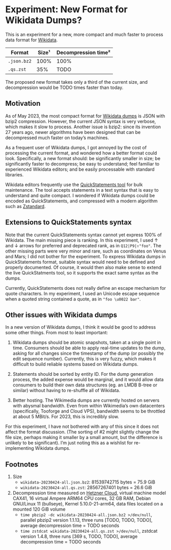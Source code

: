# Experiment: New Format for Wikidata Dumps?

This is an experiment for a new, more compact and much faster to process
data format for [Wikidata](https://wikidata.org).

| Format      |   Size¹ |  Decompression time² |
|-------------|---------|----------------------|
| `.json.bz2` |    100% |                 100% |
| `.qs.zst`   |     35% |                 TODO |


The proposed new format takes only a third of the current size,
and decompression would be TODO times faster than today.


## Motivation

As of May 2023, the most compact format for [Wikidata
dumps](https://dumps.wikimedia.org/wikidatawiki/entities/20230424/) is
JSON with bzip2 compression.  However, the current JSON syntax is very
verbose, which makes it slow to process. Another issue is bzip2: since
its invention 27 years ago, newer algorithms have been designed that
can be decompressed much faster on today’s machines.

As a frequent user of Wikidata dumps, I got annoyed by the cost of
processing the current format, and wondered how a better format could
look. Specifically, a new format should: be significantly smaller in
size; be significantly faster to decompress; be easy to understand;
feel familiar to experienced Wikidata editors; and be easily
processable with standard libraries.

Wikidata editors frequently use the [QuickStatements
tool](https://www.wikidata.org/wiki/Help:QuickStatements) for bulk
maintenance. The tool accepts statements in a text syntax that is easy
to understand and quite compact. I wondered if Wikidata dumps could be
encoded as QuickStatements, and compressed with a modern algorithm
such as [Zstandard](https://en.wikipedia.org/wiki/Zstd).


## Extensions to QuickStatements syntax

Note that the current QuickStatements syntax cannot yet express 100% of
Wikidata.  The main missing piece is ranking. In this experiment, I
used ↑ and ↓ arrows for preferred and deprecated rank, as in
`Q12|P9|↑"foo"`. The other missing parts were very minor and rare, such as
coordinates on Venus and Mars; I did not bother for the experiment. To
express Wikidata dumps in QuickStatements format, suitable syntax
would need to be defined and properly documented. Of course, it would
then also make sense to extend the live QuickStatments tool, so it supports
the exact same syntax as the dumps.

Currently, QuickStatements does not really define an escape mechanism
for quote characters. In my experiment, I used an Unicode escape sequence
when a quoted string contained a quote, as in `"foo \u0022 bar"`.


## Other issues with Wikidata dumps

In a new version of Wikidata dumps, I think it would be good to
address some other things. From most to least important:

1. Wikidata dumps should be atomic snapshots, taken at a single point
in time. Consumers should be able to apply real-time updates to the
dump, asking for all changes since the timestamp of the dump (or
possibly the edit sequence number). Currently, this is very fuzzy,
which makes it difficult to build reliable systems based on Wikidata
dumps.

2. Statements should be sorted by entity ID. For the dump generation
process, the added expense would be marginal, and it would allow data
consumers to build their own data structures (eg. an LMDB B-tree or
similar) without having to re-shuffle all of Wikidata.

3. Better hosting. The Wikimedia dumps are currently hosted on servers
with abysmal bandwidth.  Even from within Wikimedia’s own datacenters
(specifically, Tooforge and Cloud VPS), bandwidth seems to be
throttled at about 5 MBit/s. For 2023, this is incredibly slow.

For this experiment, I have not bothered with any of this since it does
not affect the format discussion. (The sorting of #2 might slightly
change the file size, perhaps making it smaller by a small amount,
but the difference is unlikely to be significant). I’m just noting this
as a wishlist for re-implementing Wikidata dumps.


## Footnotes

1. Size
    * `wikidata-20230424-all.json.bz2`: 81539742715 bytes = 75.9 GiB
	* `wikidata-20230424-all.qs.zst`: 28567267401 bytes = 26.6 GiB
2. Decompression time measured on [Hetzner Cloud](https://www.hetzner.com/cloud), virtual machine model CAX41, 16 virtual Ampere ARM64 CPU cores, 32 GB RAM, Debian GNU/Linux 11 (bullseye), Kernel 5.10.0-21-arm64, data files located on a mounted 120 GiB volume
    * `time pbzip2 -dc wikidata-20230424-all.json.bz2 >/dev/null`, parallel pbzip2 version 1.1.13, three runs [TODO, TODO, TODO], average decompression time = TODO seconds
    * `time zstdcat wikidata-20230424-all.qs.zst >/dev/null`, zstdcat version 1.4.8, three runs [369 s, TODO, TODO], average decompression time = TODO seconds
